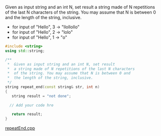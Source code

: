 Given as input string and an int N, set result a string made of N repetitions of the last N characters of the string. You may assume that N is between 0 and the length of the string, inclusive.

* for input of "Hello", 3 → "llollollo"
* for input of "Hello", 2 → "lolo"
* for input of "Hello", 1 → "o"

```cpp
#include <string>
using std::string;

/**
 *  Given as input string and an int N, set result 
 *  a string made of N repetitions of the last N characters 
 *  of the string. You may assume that N is between 0 and 
 *  the length of the string, inclusive. 
 */
string repeat_end(const string& str, int n)
{
   string result = "not done";
   
  // Add your code hre
   
   return result;
}
```

[repeatEnd.cpp](https://codecheck.io/files/23020920564ub5dprbojbgty0c5av4kce3a)